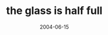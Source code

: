 ---
layout: base.njk
title : 'the glass is half full' 
view_title : 'the glass is half full' 
year : '2004' 
date : '2004-06-15' 
img_file : '/drawing/theglassishalffull.png' 
html_file : 'theglassishalffull' 
next_html : 'ipromiseitsreal.html' 
year_order : '95' 
permalink : "title/{{html_file}}.html"
---
